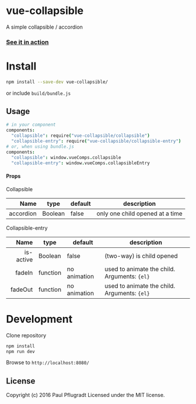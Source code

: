 # vue-collapsible

A simple collapsible / accordion

### [See it in action](https://vue-comps.github.io/vue-collapsible)

# Install

```sh
npm install --save-dev vue-collapsible/
```
or include `build/bundle.js`

## Usage
```coffee
# in your component
components:
  "collapsible": require("vue-collapsible/collapsible")
  "collapsible-entry": require("vue-collapsible/collapsible-entry")
# or, when using bundle.js
components:
  "collapsible": window.vueComps.collapsible
  "collapsible-entry": window.vueComps.collapsibleEntry
```
#### Props
Collapsible

| Name | type | default | description |
| ---:| --- | ---| --- |
| accordion | Boolean | false | only one child opened at a time |

Collapsible-entry

| Name | type | default | description |
| ---:| --- | ---| --- |
| is-active | Boolean | false | (two-way) is child opened |
| fadeIn | function | no animation | used to animate the child. Arguments: `{el}` |
| fadeOut | function | no animation | used to animate the child. Arguments: `{el}` |

# Development
Clone repository
```sh
npm install
npm run dev
```
Browse to `http://localhost:8080/`

## License
Copyright (c) 2016 Paul Pflugradt
Licensed under the MIT license.
